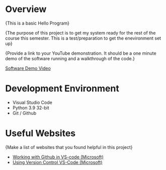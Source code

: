 # Overview

{This is a basic Hello Program}

{The purpose of this project is to get my system ready for the rest of the course this semester. This is a test/preparation to get the enevironment set up}

{Provide a link to your YouTube demonstration.  It should be a one minute demo of the software running and a walkthrough of the code.}

[Software Demo Video](http://youtube.link.goes.here)

# Development Environment

* Visual Studio Code
* Python 3.9 32-bit
* Git / Github



# Useful Websites

{Make a list of websites that you found helpful in this project}
* [Working with Github in VS-code (Microsoft)](https://code.visualstudio.com/docs/editor/github)
* [Using Version Control VS-Code (Microsoft)](https://code.visualstudio.com/docs/editor/versioncontrol)